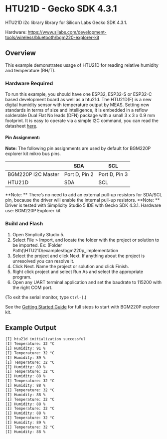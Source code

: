 # HTU21D - Gecko SDK 4.3.1

HTU21D i2c library library for Silicon Labs Gecko SDK 4.3.1.

Hardware: https://www.silabs.com/development-tools/wireless/bluetooth/bgm220-explorer-kit

## Overview

This example demonstrates usage of HTU21D for reading relative humidity and temperature (RH/T).

### Hardware Required

To run this example, you should have one ESP32, ESP32-S or ESP32-C based development board as well as a htu21d. The HTU21D(F) is a new digital humidity sensor with temperature output by MEAS. Setting new standards in terms of size and intelligence, it is embedded in a reflow solderable Dual Flat No leads (DFN) package with a small 3 x 3 x 0.9 mm footprint. It is easy to operate via a simple I2C command, you can read the datasheet [here](https://cdn-shop.adafruit.com/datasheets/1899_HTU21D.pdf).

#### Pin Assignment:

**Note:** The following pin assignments are used by default for BGM220P explorer kit mikro bus pins.

|                      | SDA            | SCL            |
| -------------------- | -------------- | -------------- |
| BGM220P I2C Master   | Port D, Pin 2  | Port D, Pin 3  |
| HTU21D               | SDA            | SCL            |

**Note: ** There’s no need to add an external pull-up resistors for SDA/SCL pin, because the driver will enable the internal pull-up resistors.
**Note: ** Driver is tested with Simplicity Studio 5 IDE with Gecko SDK 4.3.1. Hardware use: BGM220P Explorer kit

### Build and Flash

1. Open Simplicity Studio 5.
2. Select File > Import, and locate the folder with the project or solution to be imported.
Ex: (Folder Path)\HTU21D\examples\bgm220p_implementation
3. Select the project and click Next. If anything about the project is unresolved you can resolve it.
4. Click Next. Name the project or solution and click Finish.
5. Right click project and select Run As and select the appropriate program.
6. Open any UART terminal application and set the baudrate to 115200 with the right COM port.

(To exit the serial monitor, type ``Ctrl-]``.)

See the [Getting Started Guide](https://www.silabs.com/development-tools/wireless/bluetooth/bgm220-explorer-kit?tab=getting-started) for full steps to start with BGM220P explorer kit.

## Example Output

```bash
[I] htu21d initialization successful
[I] Temperature: 32 °C
[I] Humidity: 91 %
[I] Temperature: 32 °C
[I] Humidity: 89 %
[I] Temperature: 32 °C
[I] Humidity: 89 %
[I] Temperature: 32 °C
[I] Humidity: 88 %
[I] Temperature: 32 °C
[I] Humidity: 88 %
[I] Temperature: 32 °C
[I] Humidity: 88 %
[I] Temperature: 32 °C
[I] Humidity: 88 %
[I] Temperature: 32 °C
[I] Humidity: 88 %
[I] Temperature: 32 °C
[I] Humidity: 89 %
[I] Temperature: 32 °C
[I] Humidity: 88 %
```
